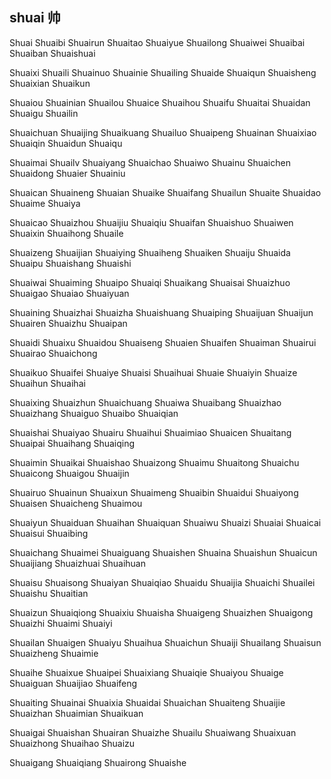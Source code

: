 shuai  帅 
---

Shuai Shuaibi Shuairun Shuaitao Shuaiyue Shuailong Shuaiwei Shuaibai Shuaiban Shuaishuai

Shuaixi Shuaili Shuainuo Shuainie Shuailing Shuaide Shuaiqun Shuaisheng Shuaixian Shuaikun

Shuaiou Shuainian Shuailou Shuaice Shuaihou Shuaifu Shuaitai Shuaidan Shuaigu Shuailin

Shuaichuan Shuaijing Shuaikuang Shuailuo Shuaipeng Shuainan Shuaixiao Shuaiqin Shuaidun Shuaiqu

Shuaimai Shuailv Shuaiyang Shuaichao Shuaiwo Shuainu Shuaichen Shuaidong Shuaier Shuainiu

Shuaican Shuaineng Shuaian Shuaike Shuaifang Shuailun Shuaite Shuaidao Shuaime Shuaiya

Shuaicao Shuaizhou Shuaijiu Shuaiqiu Shuaifan Shuaishuo Shuaiwen Shuaixin Shuaihong Shuaile

Shuaizeng Shuaijian Shuaiying Shuaiheng Shuaiken Shuaiju Shuaida Shuaipu Shuaishang Shuaishi

Shuaiwai Shuaiming Shuaipo Shuaiqi Shuaikang Shuaisai Shuaizhuo Shuaigao Shuaiao Shuaiyuan

Shuaining Shuaizhai Shuaizha Shuaishuang Shuaiping Shuaijuan Shuaijun Shuairen Shuaizhu Shuaipan

Shuaidi Shuaixu Shuaidou Shuaiseng Shuaien Shuaifen Shuaiman Shuairui Shuairao Shuaichong

Shuaikuo Shuaifei Shuaiye Shuaisi Shuaihuai Shuaie Shuaiyin Shuaize Shuaihun Shuaihai

Shuaixing Shuaizhun Shuaichuang Shuaiwa Shuaibang Shuaizhao Shuaizhang Shuaiguo Shuaibo   Shuaiqian

Shuaishai Shuaiyao Shuairu Shuaihui Shuaimiao Shuaicen Shuaitang Shuaipai Shuaihang Shuaiqing

Shuaimin Shuaikai Shuaishao Shuaizong Shuaimu Shuaitong Shuaichu Shuaicong Shuaigou Shuaijin

Shuairuo Shuainun Shuaixun Shuaimeng Shuaibin Shuaidui Shuaiyong Shuaisen Shuaicheng Shuaimou

Shuaiyun Shuaiduan Shuaihan Shuaiquan Shuaiwu Shuaizi Shuaiai Shuaicai Shuaisui Shuaibing

Shuaichang Shuaimei Shuaiguang Shuaishen Shuaina Shuaishun Shuaicun Shuaijiang Shuaizhuai Shuaihuan

Shuaisu Shuaisong Shuaiyan Shuaiqiao Shuaidu Shuaijia Shuaichi Shuailei Shuaishu Shuaitian

Shuaizun Shuaiqiong Shuaixiu Shuaisha Shuaigeng Shuaizhen Shuaigong Shuaizhi Shuaimi Shuaiyi

Shuailan Shuaigen Shuaiyu Shuaihua Shuaichun Shuaiji Shuailang Shuaisun Shuaizheng Shuaimie

Shuaihe Shuaixue Shuaipei Shuaixiang Shuaiqie Shuaiyou Shuaige Shuaiguan Shuaijiao Shuaifeng

Shuaiting Shuainai Shuaixia Shuaidai Shuaichan Shuaiteng Shuaijie Shuaizhan Shuaimian Shuaikuan

Shuaigai Shuaishan Shuairan Shuaizhe Shuailu Shuaiwang Shuaixuan Shuaizhong Shuaihao Shuaizu

Shuaigang Shuaiqiang Shuairong Shuaishe 
